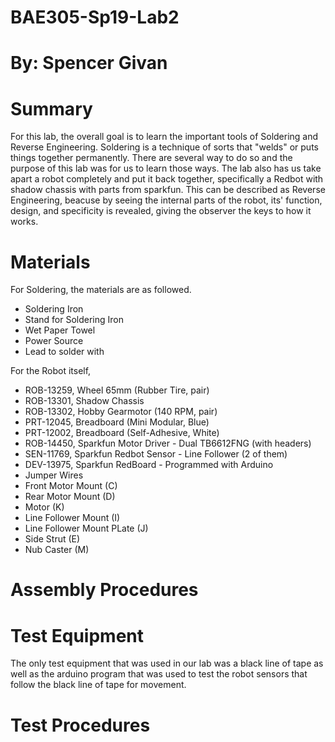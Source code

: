 # BAE305-Sp19-Lab2
# By: Spencer Givan
# Summary
For this lab, the overall goal is to learn the important tools of Soldering and Reverse Engineering. Soldering is a technique of sorts that "welds" or puts things together permanently. There are several way to do so and the purpose of this lab was for us to learn those ways. The lab also has us take apart a robot completely and put it back together, specifically a Redbot with shadow chassis with parts from sparkfun. This can be described as Reverse Engineering, beacuse by seeing the internal parts of the robot, its' function, design, and specificity is revealed, giving the observer the keys to how it works.
# Materials
For Soldering, the materials are as followed.
- Soldering Iron
- Stand for Soldering Iron
- Wet Paper Towel
- Power Source
- Lead to solder with

For the Robot itself,
- ROB-13259, Wheel 65mm (Rubber Tire, pair)
- ROB-13301, Shadow Chassis
- ROB-13302, Hobby Gearmotor (140 RPM, pair)
- PRT-12045, Breadboard (Mini Modular, Blue)
- PRT-12002, Breadboard (Self-Adhesive, White)
- ROB-14450, Sparkfun Motor Driver - Dual TB6612FNG (with headers)
- SEN-11769, Sparkfun Redbot Sensor - Line Follower (2 of them)
- DEV-13975, Sparkfun RedBoard - Programmed with Arduino
- Jumper Wires
- Front Motor Mount (C)
- Rear Motor Mount (D)
- Motor (K)
- Line Follower Mount (I)
- Line Follower Mount PLate (J)
- Side Strut (E)
- Nub Caster (M)

# Assembly Procedures

# Test Equipment
The only test equipment that was used in our lab was a black line of tape as well as the arduino program that was used to test the robot sensors that follow the black line of tape for movement.

# Test Procedures
